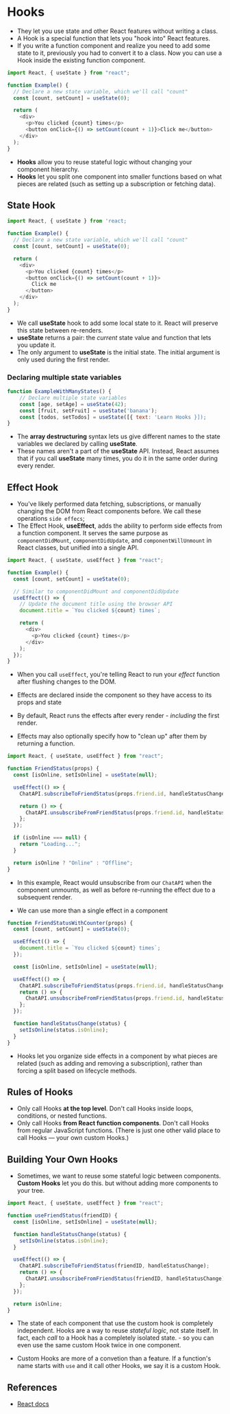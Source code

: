 # Hooks

- They let you use state and other React features without writing a class.
- A Hook is a special function that lets you "hook into" React features.
- If you write a function component and realize you need to add some state to it, previously you had to convert it to a class. Now you can use a Hook inside the existing function component.

```js
import React, { useState } from "react";

function Example() {
  // Declare a new state variable, which we'll call "count"
  const [count, setCount] = useState(0);

  return (
    <div>
      <p>You clicked {count} times</p>
      <button onClick={() => setCount(count + 1)}>Click me</button>
    </div>
  );
}
```

- **Hooks** allow you to reuse stateful logic without changing your component hierarchy.
- **Hooks** let you split one component into smaller functions based on what pieces are related (such as setting up a subscription or fetching data).

## State Hook

```js
import React, { useState } from 'react;

function Example() {
  // Declare a new state variable, which we'll call "count"
  const [count, setCount] = useState(0);

  return (
    <div>
      <p>You clicked {count} times</p>
      <button onClick={() => setCount(count + 1)}>
        Click me
      </button>
    </div>
  );
}
```

- We call **useState** hook to add some local state to it. React will preserve this state between re-renders.
- **useState** returns a pair: the _current_ state value and function that lets you update it.
- The only argument to **useState** is the initial state. The initial argument is only used during the first render.

### Declaring multiple state variables

```js
function ExampleWithManyStates() {
    // Declare multiple state variables
    const [age, setAge] = useState(42);
    const [fruit, setFruit] = useState('banana');
    const [todos, setTodos] = useState([{ text: 'Learn Hooks }]);
}
```

- The **array destructuring** syntax lets us give different names to the state variables we declared by calling **useState**.
- These names aren't a part of the **useState** API. Instead, React assumes that if you call **useState** many times, you do it in the same order during every render.

## Effect Hook

- You've likely performed data fetching, subscriptions, or manually changing the DOM from React components before. We call these operations `side effecs`;
- The Effect Hook, **useEffect**, adds the ability to perform side effects from a function component. It serves the same purpose as `componentDidMount`, `componentDidUpdate`, and `componentWillUnmount` in React classes, but unified into a single API.

```js
import React, { useState, useEffect } from "react";

function Example() {
  const [count, setCount] = useState(0);

  // Similar to componentDidMount and componentDidUpdate
  useEffect(() => {
    // Update the document title using the browser API
    document.title = `You clicked ${count} times`;

    return (
      <div>
        <p>You clicked {count} times</p>
      </div>
    );
  });
}
```

- When you call `useEffect`, you're telling React to run your _effect_ function after flushing changes to the DOM.
- Effects are declared inside the component so they have access to its props and state
- By default, React runs the effects after every render - _including_ the first render.

- Effects may also optionally specify how to "clean up" after them by returning a function.

```jsx
import React, { useState, useEffect } from "react";

function FriendStatus(props) {
  const [isOnline, setIsOnline] = useState(null);

  useEffect(() => {
    ChatAPI.subscribeToFriendStatus(props.friend.id, handleStatusChange);

    return () => {
      ChatAPI.unsubscribeFromFriendStatus(props.friend.id, handleStatusChange);
    };
  });

  if (isOnline === null) {
    return "Loading...";
  }

  return isOnline ? "Online" : "Offline";
}
```

- In this example, React would unsubscribe from our `ChatAPI` when the component unmounts, as well as before re-running the effect due to a subsequent render.

- We can use more than a single effect in a component

```jsx
function FriendStatusWithCounter(props) {
  const [count, setCount] = useState(0);

  useEffect(() => {
    document.title = `You clicked ${count} times`;
  });

  const [isOnline, setIsOnline] = useState(null);

  useEffect(() => {
    ChatAPI.subscribeToFriendStatus(props.friend.id, handleStatusChange);
    return () => {
      ChatAPI.unsubscribeFromFriendStatus(props.friend.id, handleStatusChange);
    };
  });

  function handleStatusChange(status) {
    setIsOnline(status.isOnline);
  }
}
```

- Hooks let you organize side effects in a component by what pieces are related (such as adding and removing a subscription), rather than forcing a split based on lifecycle methods.

## Rules of Hooks

- Only call Hooks **at the top level**. Don't call Hooks inside loops, conditions, or nested functions.
- Only call Hooks **from React function components**. Don't call Hooks from regular JavaScript functions. (There is just one other valid place to call Hooks — your own custom Hooks.)

## Building Your Own Hooks

- Sometimes, we want to reuse some stateful logic between components. **Custom Hooks** let you do this. but without adding more components to your tree.

```jsx
import React, { useState, useEffect } from "react";

function useFriendStatus(friendID) {
  const [isOnline, setIsOnline] = useState(null);

  function handleStatusChange(status) {
    setIsOnline(status.isOnline);
  }

  useEffect(() => {
    ChatAPI.subscribeToFriendStatus(friendID, handleStatusChange);
    return () => {
      ChatAPI.unsubscribeFromFriendStatus(friendID, handleStatusChange);
    };
  });

  return isOnline;
}
```

- The state of each component that use the custom hook is completely independent. Hooks are a way to reuse _stateful logic_, not state itself. In fact, each _call_ to a Hook has a completely isolated state. - so you can even use the same custom Hook twice in one component.

- Custom Hooks are more of a convetion than a feature. If a function's name starts with `use` and it call other Hooks, we say it is a custom Hook.

## References

- [React docs](https://reactjs.org/)
